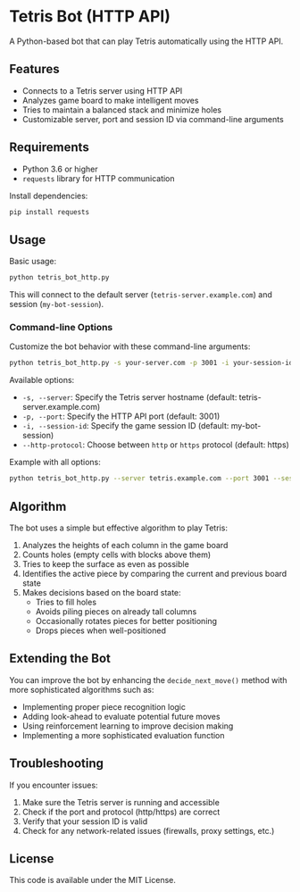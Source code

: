 # Tetris Bot (HTTP API)

A Python-based bot that can play Tetris automatically using the HTTP API.

## Features

- Connects to a Tetris server using HTTP API
- Analyzes game board to make intelligent moves
- Tries to maintain a balanced stack and minimize holes
- Customizable server, port and session ID via command-line arguments

## Requirements

- Python 3.6 or higher
- `requests` library for HTTP communication

Install dependencies:
```bash
pip install requests
```

## Usage

Basic usage:
```bash
python tetris_bot_http.py
```

This will connect to the default server (`tetris-server.example.com`) and session (`my-bot-session`). 

### Command-line Options

Customize the bot behavior with these command-line arguments:

```bash
python tetris_bot_http.py -s your-server.com -p 3001 -i your-session-id
```

Available options:
- `-s, --server`: Specify the Tetris server hostname (default: tetris-server.example.com)
- `-p, --port`: Specify the HTTP API port (default: 3001)
- `-i, --session-id`: Specify the game session ID (default: my-bot-session)
- `--http-protocol`: Choose between `http` or `https` protocol (default: https)

Example with all options:
```bash
python tetris_bot_http.py --server tetris.example.com --port 3001 --session-id player1 --http-protocol http
```

## Algorithm

The bot uses a simple but effective algorithm to play Tetris:

1. Analyzes the heights of each column in the game board
2. Counts holes (empty cells with blocks above them) 
3. Tries to keep the surface as even as possible
4. Identifies the active piece by comparing the current and previous board state
5. Makes decisions based on the board state:
   - Tries to fill holes
   - Avoids piling pieces on already tall columns
   - Occasionally rotates pieces for better positioning
   - Drops pieces when well-positioned

## Extending the Bot

You can improve the bot by enhancing the `decide_next_move()` method with more sophisticated algorithms such as:

- Implementing proper piece recognition logic
- Adding look-ahead to evaluate potential future moves
- Using reinforcement learning to improve decision making
- Implementing a more sophisticated evaluation function

## Troubleshooting

If you encounter issues:

1. Make sure the Tetris server is running and accessible
2. Check if the port and protocol (http/https) are correct
3. Verify that your session ID is valid
4. Check for any network-related issues (firewalls, proxy settings, etc.)

## License

This code is available under the MIT License. 